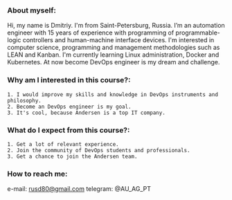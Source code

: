 ### About myself:

Hi, my name is Dmitriy. I'm from Saint-Petersburg, Russia. I’m an automation engineer with 15 years 
of experience with programming of programmable-logic controllers 
and human-machine interface devices. I'm interested in computer science,
programming and management methodologies such as LEAN and Kanban.
I'm currently learning Linux administration, Docker and Kubernetes.
At now become DevOps engineer is my dream and challenge. 

### Why am I interested in this course?:

```
1. I would improve my skills and knowledge in DevOps instruments and philosophy. 
2. Become an DevOps engineer is my goal.
3. It's cool, because Andersen is a top IT company.                                                               
```

### What do I expect from this course?:

```
1. Get a lot of relevant experience.
2. Join the community of DevOps students and professionals.
3. Get a chance to join the Andersen team.
```

### How to reach me:
e-mail: rusd80@gmail.com
telegram: @AU_AG_PT
